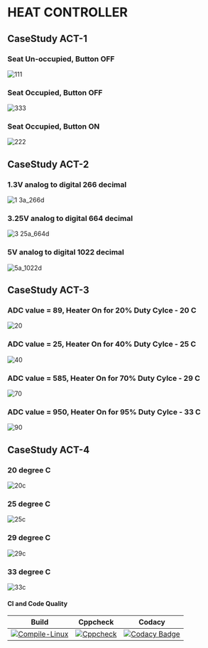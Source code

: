 # HEAT CONTROLLER

## CaseStudy ACT-1
### Seat Un-occupied, Button OFF
![111](https://user-images.githubusercontent.com/81015406/116058768-c9c2df80-a69d-11eb-8467-5bbb4767d901.JPG)
### Seat Occupied, Button OFF
![333](https://user-images.githubusercontent.com/81015406/116058809-d7786500-a69d-11eb-9792-60fddee82437.JPG)
### Seat Occupied, Button ON
![222](https://user-images.githubusercontent.com/81015406/116058830-dc3d1900-a69d-11eb-8aa4-a764cc1a5999.JPG)

## CaseStudy ACT-2
### 1.3V analog to digital 266 decimal
![1 3a_266d](https://user-images.githubusercontent.com/81015406/116377909-43d69e00-a82f-11eb-908b-cea18d6e3520.JPG)
### 3.25V analog to digital 664 decimal
![3 25a_664d](https://user-images.githubusercontent.com/81015406/116377904-43d69e00-a82f-11eb-959d-1fba9db9db3d.JPG)
### 5V analog to digital 1022 decimal
![5a_1022d](https://user-images.githubusercontent.com/81015406/116377895-42a57100-a82f-11eb-97ae-95e4983746bb.JPG)

## CaseStudy ACT-3
### ADC value = 89, Heater On for 20% Duty Cylce - 20 C
![20](https://user-images.githubusercontent.com/81015406/116376127-957e2900-a82d-11eb-84c0-dcd6216ed61e.JPG)
### ADC value = 25, Heater On for 40% Duty Cylce - 25 C
![40](https://user-images.githubusercontent.com/81015406/116376133-96af5600-a82d-11eb-9c69-84105e65b507.JPG)
### ADC value = 585, Heater On for 70% Duty Cylce - 29 C
![70](https://user-images.githubusercontent.com/81015406/116376136-9747ec80-a82d-11eb-9167-6a35c9fc0c24.JPG)
### ADC value = 950, Heater On for 95% Duty Cylce - 33 C
![90](https://user-images.githubusercontent.com/81015406/116376139-9747ec80-a82d-11eb-8ce3-15a7a4af6475.JPG)

## CaseStudy ACT-4
### 20 degree C 
![20c](https://user-images.githubusercontent.com/81015406/116543659-c3399f80-a90b-11eb-8e12-5415b695d137.JPG)
### 25 degree C 
![25c](https://user-images.githubusercontent.com/81015406/116543662-c46acc80-a90b-11eb-9f5f-3dc4ea683619.JPG)
### 29 degree C 
![29c](https://user-images.githubusercontent.com/81015406/116543664-c46acc80-a90b-11eb-8759-006d7e624145.JPG)
### 33 degree C 
![33c](https://user-images.githubusercontent.com/81015406/116543666-c5036300-a90b-11eb-86ac-f0a7e3f64113.JPG)



#### CI and Code Quality
|Build|Cppcheck|Codacy|
|:--:|:--:|:--:|
[![Compile-Linux](https://github.com/prat7562/Prat_CaseStudy/actions/workflows/Compile-Linux.yml/badge.svg)](https://github.com/prat7562/Prat_CaseStudy/actions/workflows/Compile-Linux.yml)|[![Cppcheck](https://github.com/prat7562/Prat_CaseStudy/actions/workflows/Cppcheck.yml/badge.svg)](https://github.com/prat7562/Prat_CaseStudy/actions/workflows/Cppcheck.yml)|[![Codacy Badge](https://app.codacy.com/project/badge/Grade/96e7537a41184936bac1efd9c2277903)](https://www.codacy.com/gh/prat7562/Prat_CaseStudy/dashboard?utm_source=github.com&amp;utm_medium=referral&amp;utm_content=prat7562/Prat_CaseStudy&amp;utm_campaign=Badge_Grade)|
